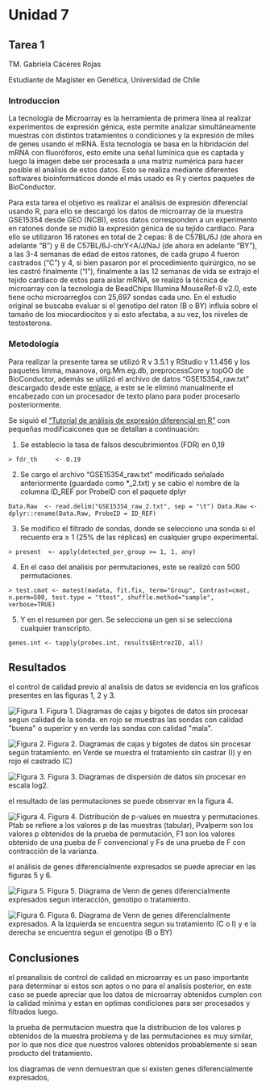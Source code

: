 # Unidad 7 
## Tarea 1

TM. Gabriela Cáceres Rojas

Estudiante de Magíster en Genética, Universidad de Chile

### Introduccion

La tecnología de Microarray es la herramienta de primera línea al realizar experimentos de expresión génica, este permite analizar simultáneamente muestras con distintos tratamientos o condiciones y la expresión de miles de genes usando el mRNA. Esta tecnología se basa en la hibridación del mRNA con fluoróforos, esto emite una señal lumínica que es captada y luego la imagen debe ser procesada a una matriz numérica para hacer posible el análisis de estos datos. Esto se realiza mediante diferentes softwares bioinformáticos donde el más usado es R y ciertos paquetes de BioConductor.

Para esta tarea el objetivo es realizar el análisis de expresión diferencial usando R, para ello se descargó los datos de microarray de la muestra GSE15354 desde GEO (NCBI), estos datos corresponden a un experimento en ratones donde se midió la expresión génica de su tejido cardiaco. Para ello se utilizaron 16 ratones en total de 2 cepas: 8 de C57BL/6J (de ahora en adelante “B”) y 8 de C57BL/6J-chrY<A/J/NaJ (de ahora en adelante “BY”), a las 3-4 semanas de edad de estos ratones, de cada grupo 4 fueron castrados (“C”) y 4, si bien pasaron por el procedimiento quirúrgico, no se les castró finalmente (“I”), finalmente a las 12 semanas de vida se extrajo el tejido cardiaco de estos para aislar mRNA, se realizó la técnica de microarray con la tecnología de BeadChips Illumina MouseRef-8 v2.0, este tiene ocho microarreglos con 25,697 sondas cada uno. En el estudio original se buscaba evaluar si el genotipo del raton (B o BY) influia sobre el tamaño de los miocardiocitos y si esto afectaba, a su vez, los niveles de testosterona.

### Metodología

Para realizar la presente tarea se utilizó R v 3.5.1 y RStudio v 1.1.456 y los paquetes limma, maanova, org.Mm.eg.db, preprocessCore y topGO de BioConductor, además se utilizó el archivo de datos “GSE15354_raw.txt” descargado desde este [enlace](https://www.ncbi.nlm.nih.gov/geo/query/acc.cgi?acc=GSE15354), a este se le eliminó manualmente el encabezado con un procesador de texto plano para poder procesarlo posteriormente.

Se siguió el [“Tutorial de análisis de expresión diferencial en R”](https://github.com/AliciaMstt/BioinfinvRepro/blob/master/Unidad7/Tutorial_de_expresion_diferencial_en_R.md) con pequeñas modificaicones que se detallan a continuación:
1) Se establecio la tasa de falsos descubrimientos (FDR) en 0,19

``> fdr_th     <- 0.19``

2) Se cargo el archivo “GSE15354_raw.txt” modificado señalado anteriormente (guardado como *_2.txt) y se cabio el nombre de la columna ID_REF por ProbeID con el paquete dplyr

``Data.Raw  <- read.delim("GSE15354_raw_2.txt", sep = "\t")
Data.Raw <- dplyr::rename(Data.Raw, ProbeID = ID_REF)``

3) Se modifico el filtrado de sondas, donde se selecciono una sonda si el recuento era ≥ 1 (25% de las réplicas) en cualquier grupo experimental.

``> present  <- apply(detected_per_group >= 1, 1, any)``

4) En el caso del analisis por permutaciones, este se realizó con 500 permutaciones.

``> test.cmat <- matest(madata, fit.fix, term="Group", Contrast=cmat, n.perm=500, test.type = "ttest", shuffle.method="sample", verbose=TRUE)``

5) Y en el resumen por gen. Se selecciona un gen si se selecciona cualquier transcripto.

``genes.int <- tapply(probes.int, results$EntrezID, all)``

## Resultados

el control de calidad previo al analisis de datos se evidencia en los graficos presentes en las figuras 1, 2 y 3.

![Figura 1.](https://github.com/GabiCaceres/Tareas_BioinfRepro2019_GC/blob/master/boxplot_raw_probe_qc.png?raw=true)
Figura 1. Diagramas de cajas y bigotes de datos sin procesar segun calidad de la sonda. en rojo se muestras las sondas con calidad "buena" o superior y en verde las sondas con calidad "mala".

![Figura 2.](https://github.com/GabiCaceres/Tareas_BioinfRepro2019_GC/blob/master/boxplot_raw_treatment.png?raw=true)
Figura 2. Diagramas de cajas y bigotes de datos sin procesar según tratamiento. en Verde se muestra el tratamiento sin castrar (I) y en rojo el castrado (C)

![Figura 3.](https://github.com/GabiCaceres/Tareas_BioinfRepro2019_GC/blob/master/Pairs_scatter_log2.png?raw=true)
Figura 3. Diagramas de dispersión de datos sin procesar en escala log2.

el resultado de las permutaciones se puede observar en la figura 4.

![Figura 4.](https://github.com/GabiCaceres/Tareas_BioinfRepro2019_GC/blob/master/P-values%20Hist.png?raw=true)
Figura 4. Distribución de p-values en muestra y permutaciones. Ptab se refiere a los valores p de las muestras (tabular), Pvalperm son los valores p obtenidos de la prueba de permutación, F1 son los valores obtenido de una pueba de F convencional y Fs de una prueba de F con contracción de la varianza.

el análisis de genes diferencialmente expresados se puede apreciar en las figuras 5 y 6.

![Figura 5.](https://github.com/GabiCaceres/Tareas_BioinfRepro2019_GC/blob/master/vennDiagram_DiffExprs.png?raw=true)
Figura 5. Diagrama de Venn de genes diferencialmente expresados segun interacción, genotipo o tratamiento.

![Figura 6.](https://github.com/GabiCaceres/Tareas_BioinfRepro2019_GC/blob/master/vennDiagram_Int.png?raw=true)
Figura 6. Diagrama de Venn de genes diferencialmente expresados. A la izquierda se encuentra segun su tratamiento (C o I) y e la derecha se encuentra segun el genotipo (B o BY)

## Conclusiones

el preanalisis de control de calidad en microarray es un paso importante para determinar si estos son aptos o no para el analisis posterior, en este caso se puede apreciar que los datos de microarray obtenidos cumplen con la calidad minima y estan en optimas condiciones para ser procesados y filtrados luego.

la prueba de permutacion muestra que la distribucion de los valores p obtenidos de la muestra problema y de las permutaciones es muy similar, por lo que nos dice que nuestros valores obtenidos probablemente si sean producto del tratamiento.

los diagramas de venn demuestran que si existen genes diferencialmente expresados, 


